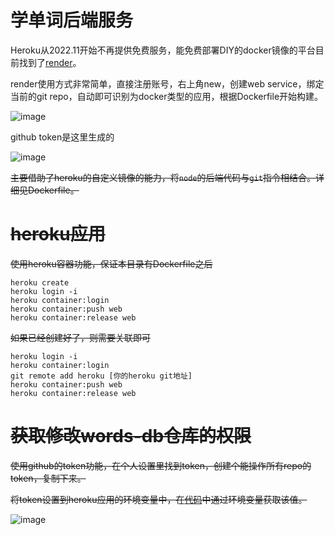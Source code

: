 # 学单词后端服务
Heroku从2022.11开始不再提供免费服务，能免费部署DIY的docker镜像的平台目前找到了[render](https://render.com/)。

render使用方式非常简单，直接注册账号，右上角new，创建web service，绑定当前的git repo，自动即可识别为docker类型的应用，根据Dockerfile开始构建。

![image](https://i.imgur.com/4m9k5oG.png)

github token是这里生成的

![image](https://i.imgur.com/MJOAEF5.png)

~~主要借助了heroku的自定义镜像的能力，将`node`的后端代码与`git`指令相结合。详细见Dockerfile。~~

# ~~heroku应用~~
~~使用heroku容器功能，保证本目录有Dockerfile之后~~
```
heroku create
heroku login -i
heroku container:login
heroku container:push web
heroku container:release web
```
~~如果已经创建好了，则需要关联即可~~
```
heroku login -i
heroku container:login
git remote add heroku [你的heroku git地址]
heroku container:push web
heroku container:release web
```

# ~~获取修改words-db仓库的权限~~
~~使用github的token功能，在个人设置里找到token，创建个能操作所有repo的token，复制下来。~~


~~将token设置到heroku应用的环境变量中，在[代码](https://github.com/sunwu51/words-heroku/blob/master/index.js#L17)中通过环境变量获取该值。~~

![image](https://i.imgur.com/tlz5URQ.png)
